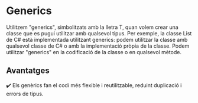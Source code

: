# Generics
Utilitzem "generics", simbolitzats amb la lletra T, quan volem crear una classe  que es pugui utilitzar amb qualsevol tipus. Per exemple, la classe List de C# està implementada utilitzant generics: podem utilitzar la classe amb qualsevol classe de C# o amb la implementació pròpia de la classe.
Podem utilitzar "generics" en la codificació de la classe o en qualsevol mètode.
## Avantatges
✔️ Els genèrics fan el codi més flexible i reutilitzable, reduint duplicació i errors de tipus. 
